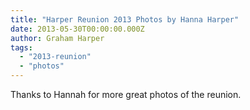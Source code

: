 ```yaml
---
title: "Harper Reunion 2013 Photos by Hanna Harper"
date: 2013-05-30T00:00:00.000Z
author: Graham Harper
tags:
  - "2013-reunion"
  - "photos"
---
```


Thanks to Hannah for more great photos of the reunion.
